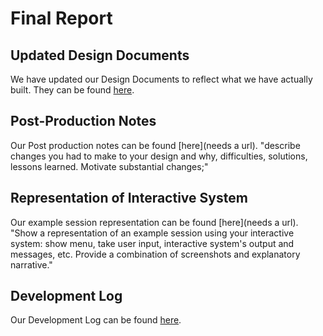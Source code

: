# Final Report

## Updated Design Documents

We have updated our Design Documents to reflect what we have actually built. They can be found [here](https://docs.google.com/document/d/1WJr-slwylkafvPg8UwRK5ph_V0THIVFP7vxWbtluEeQ/edit?usp=sharing).

## Post-Production Notes

Our Post production notes can be found [here](needs a url).
"describe changes you had to make to your design and why, difficulties, solutions, lessons learned. Motivate substantial changes;"

## Representation of Interactive System

Our example session representation can be found [here](needs a url).
"Show a representation of an example session using your interactive system: show menu, take user input, interactive system's output and messages, etc. Provide a combination of screenshots and explanatory narrative."

## Development Log

Our Development Log can be found [here](https://github.tamu.edu/reedspivey/ComputersAreHardP1D4/blob/master/README.md#development-log).